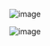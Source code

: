 ![image](https://github.com/user-attachments/assets/9bdd8553-7dfa-401b-950c-76175afc04c0)

![image](https://github.com/user-attachments/assets/bd1c8bb8-48d0-446b-9e8f-4c74fe6ece1d)
